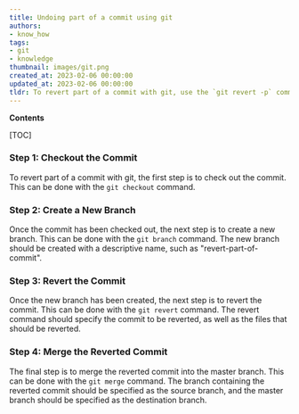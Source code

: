 ```yaml
---
title: Undoing part of a commit using git
authors:
- know_how
tags:
- git
- knowledge
thumbnail: images/git.png
created_at: 2023-02-06 00:00:00
updated_at: 2023-02-06 00:00:00
tldr: To revert part of a commit with git, use the `git revert -p` command.
---
```


**Contents**

[TOC]

### Step 1: Checkout the Commit
To revert part of a commit with git, the first step is to check out the commit. This can be done with the `git checkout` command. 

### Step 2: Create a New Branch
Once the commit has been checked out, the next step is to create a new branch. This can be done with the `git branch` command. The new branch should be created with a descriptive name, such as "revert-part-of-commit".

### Step 3: Revert the Commit
Once the new branch has been created, the next step is to revert the commit. This can be done with the `git revert` command. The revert command should specify the commit to be reverted, as well as the files that should be reverted.

### Step 4: Merge the Reverted Commit
The final step is to merge the reverted commit into the master branch. This can be done with the `git merge` command. The branch containing the reverted commit should be specified as the source branch, and the master branch should be specified as the destination branch.
